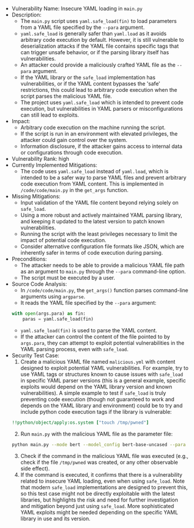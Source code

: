 * Vulnerability Name: Insecure YAML loading in `main.py`
* Description:
    * The `main.py` script uses `yaml.safe_load(fin)` to load parameters from a YAML file specified by the `--para` argument.
    * `yaml.safe_load` is generally safer than `yaml.load` as it avoids arbitrary code execution by default. However, it is still vulnerable to deserialization attacks if the YAML file contains specific tags that can trigger unsafe behavior, or if the parsing library itself has vulnerabilities.
    * An attacker could provide a maliciously crafted YAML file as the `--para` argument.
    * If the YAML library or the `safe_load` implementation has vulnerabilities, or if the YAML content bypasses the 'safe' restrictions, this could lead to arbitrary code execution when the script parses the malicious YAML file.
    * The project uses `yaml.safe_load` which is intended to prevent code execution, but vulnerabilities in YAML parsers or misconfigurations can still lead to exploits.
* Impact:
    * Arbitrary code execution on the machine running the script.
    * If the script is run in an environment with elevated privileges, the attacker could gain control over the system.
    * Information disclosure, if the attacker gains access to internal data or configurations through code execution.
* Vulnerability Rank: high
* Currently Implemented Mitigations:
    * The code uses `yaml.safe_load` instead of `yaml.load`, which is intended to be a safer way to parse YAML files and prevent arbitrary code execution from YAML content. This is implemented in `/code/code/main.py` in the `get_args` function.
* Missing Mitigations:
    * Input validation of the YAML file content beyond relying solely on `safe_load`.
    * Using a more robust and actively maintained YAML parsing library, and keeping it updated to the latest version to patch known vulnerabilities.
    * Running the script with the least privileges necessary to limit the impact of potential code execution.
    * Consider alternative configuration file formats like JSON, which are inherently safer in terms of code execution during parsing.
* Preconditions:
    * The attacker needs to be able to provide a malicious YAML file path as an argument to `main.py` through the `--para` command-line option.
    * The script must be executed by a user.
* Source Code Analysis:
    * In `/code/code/main.py`, the `get_args()` function parses command-line arguments using `argparse`.
    * It reads the YAML file specified by the `--para` argument:
    ```python
    with open(args.para) as fin:
        paras = yaml.safe_load(fin)
    ```
    * `yaml.safe_load(fin)` is used to parse the YAML content.
    * If the attacker can control the content of the file pointed to by `args.para`, they can attempt to exploit potential vulnerabilities in the YAML parsing process, even with `safe_load`.
* Security Test Case:
    1. Create a malicious YAML file named `malicious.yml` with content designed to exploit potential YAML vulnerabilities. For example, try to use YAML tags or structures known to cause issues with `safe_load` in specific YAML parser versions (this is a general example, specific exploits would depend on the YAML library version and known vulnerabilities). A simple example to test if `safe_load` is truly preventing code execution (though not guaranteed to work and depends on the YAML library and environment) could be to try and include python code execution tags if the library is vulnerable:
    ```yaml
    !!python/object/apply:os.system ["touch /tmp/pwned"]
    ```
    2. Run `main.py` with the malicious YAML file as the parameter file:
    ```bash
    python main.py --mode bert --model_config bert-base-uncased --para malicious.yml --dataset yelp
    ```
    3. Check if the command in the malicious YAML file was executed (e.g., check if the file `/tmp/pwned` was created, or any other observable side effect).
    4. If the command is executed, it confirms that there is a vulnerability related to insecure YAML loading, even when using `safe_load`. Note that modern `safe_load` implementations are designed to prevent this, so this test case might not be directly exploitable with the latest libraries, but highlights the risk and need for further investigation and mitigation beyond just using `safe_load`. More sophisticated YAML exploits might be needed depending on the specific YAML library in use and its version.